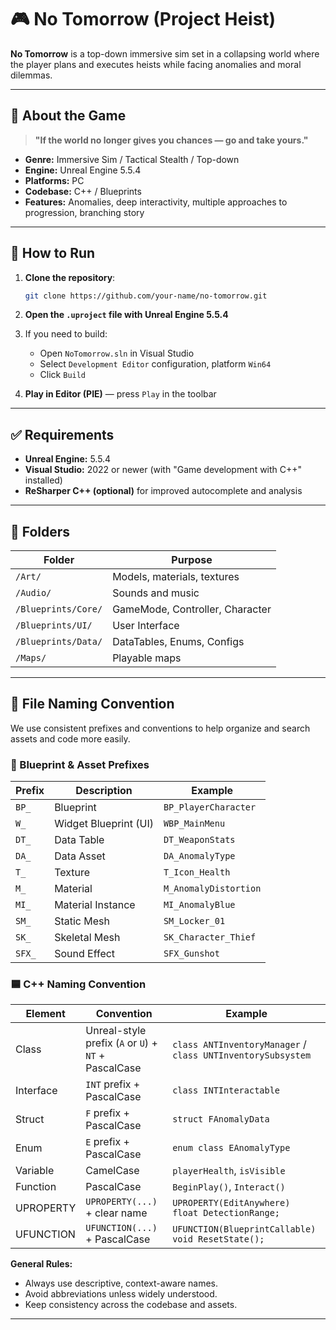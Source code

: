 # 🎮 No Tomorrow (Project Heist)

**No Tomorrow** is a top-down immersive sim set in a collapsing world where the player plans and executes heists while facing anomalies and moral dilemmas.

---

## 🧠 About the Game

> **"If the world no longer gives you chances — go and take yours."**

- **Genre:** Immersive Sim / Tactical Stealth / Top-down  
- **Engine:** Unreal Engine 5.5.4  
- **Platforms:** PC
- **Codebase:** C++ / Blueprints  
- **Features:** Anomalies, deep interactivity, multiple approaches to progression, branching story

---

## 🚀 How to Run

1. **Clone the repository**:
   ```bash
   git clone https://github.com/your-name/no-tomorrow.git
   ```

2. **Open the `.uproject` file with Unreal Engine 5.5.4**

3. If you need to build:
   - Open `NoTomorrow.sln` in Visual Studio
   - Select `Development Editor` configuration, platform `Win64`
   - Click `Build`

4. **Play in Editor (PIE)** — press `Play` in the toolbar

---

## ✅ Requirements

- **Unreal Engine:** 5.5.4
- **Visual Studio:** 2022 or newer (with "Game development with C++" installed)
- **ReSharper C++ (optional)** for improved autocomplete and analysis

---

## 📁 Folders

| Folder | Purpose |
|--------|---------|
| `/Art/`             | Models, materials, textures |
| `/Audio/`           | Sounds and music |
| `/Blueprints/Core/` | GameMode, Controller, Character |
| `/Blueprints/UI/`   | User Interface |
| `/Blueprints/Data/` | DataTables, Enums, Configs |
| `/Maps/`            | Playable maps |

---

## 🧾 File Naming Convention

We use consistent prefixes and conventions to help organize and search assets and code more easily.

### 🔷 Blueprint & Asset Prefixes

| Prefix | Description                  | Example                |
|--------|------------------------------|------------------------|
| `BP_`  | Blueprint                    | `BP_PlayerCharacter`   |
| `W_` | Widget Blueprint (UI)        | `WBP_MainMenu`         |
| `DT_`  | Data Table                   | `DT_WeaponStats`       |
| `DA_`  | Data Asset                   | `DA_AnomalyType`       |
| `T_`   | Texture                      | `T_Icon_Health`        |
| `M_`   | Material                     | `M_AnomalyDistortion`  |
| `MI_`  | Material Instance            | `MI_AnomalyBlue`       |
| `SM_`  | Static Mesh                  | `SM_Locker_01`         |
| `SK_`  | Skeletal Mesh                | `SK_Character_Thief`   |
| `SFX_` | Sound Effect                 | `SFX_Gunshot`          |

### 🟦 C++ Naming Convention

| Element       | Convention                                                 | Example                      |
|---------------|------------------------------------------------------------|------------------------------|
| Class         | Unreal-style prefix (`A` or `U`) + `NT` + PascalCase       | `class ANTInventoryManager` / `class UNTInventorySubsystem`   |
| Interface     | `INT` prefix + PascalCase                                  | `class INTInteractable`      |
| Struct        | `F` prefix + PascalCase                                    | `struct FAnomalyData`        |
| Enum          | `E` prefix + PascalCase                                    | `enum class EAnomalyType`    |
| Variable      | CamelCase                                                  | `playerHealth`, `isVisible`  |
| Function      | PascalCase                                                 | `BeginPlay()`, `Interact()`  |
| UPROPERTY     | `UPROPERTY(...)` + clear name                              | `UPROPERTY(EditAnywhere) float DetectionRange;` |
| UFUNCTION     | `UFUNCTION(...)` + PascalCase                              | `UFUNCTION(BlueprintCallable) void ResetState();` |

**General Rules:**
- Always use descriptive, context-aware names.
- Avoid abbreviations unless widely understood.
- Keep consistency across the codebase and assets.

---
